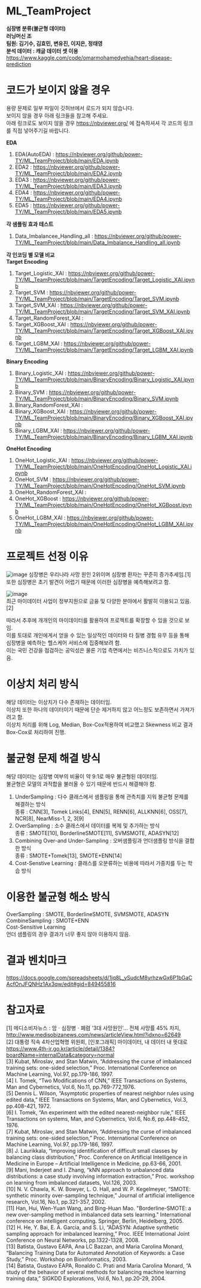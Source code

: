 # ML_TeamProject
**심장병 분류(불균형 데이터)\
러닝머신 조\
팀원: 김기수, 김효민, 변유진, 이지은, 정태영**\
**분석 데이터 : 캐글 데이터 셋 이용** https://www.kaggle.com/code/omarmohamedyehia/heart-disease-prediction

# 코드가 보이지 않을 경우
용량 문제로 일부 파일이 깃허브에서 로드가 되지 않습니다.\
보이지 않을 경우 아래 링크들을 참고해 주세요.\
아래 링크로도 보이지 않을 경우 https://nbviewer.org/ 에 접속하셔셔 각 코드의 링크를 직접 넣어주기길 바랍니다.

**EDA**
1. EDA(AutoEDA) : https://nbviewer.org/github/power-TY/ML_TeamProject/blob/main/EDA.ipynb
2. EDA2 : https://nbviewer.org/github/power-TY/ML_TeamProject/blob/main/EDA2.ipynb
3. EDA3 : https://nbviewer.org/github/power-TY/ML_TeamProject/blob/main/EDA3.ipynb
4. EDA4 : https://nbviewer.org/github/power-TY/ML_TeamProject/blob/main/EDA4.ipynb
5. EDA5 : https://nbviewer.org/github/power-TY/ML_TeamProject/blob/main/EDA5.ipynb

**각 샘플링 효과 테스트**
1. Data_Imbalancee_Handling_all : https://nbviewer.org/github/power-TY/ML_TeamProject/blob/main/Data_Imbalance_Handling_all.ipynb

**각 인코딩 별 모델 비교**\
**Target Encoding**
1. Target_Logistic_XAI : https://nbviewer.org/github/power-TY/ML_TeamProject/blob/main/TargetEncoding/Target_Logistic_XAI.ipynb
2. Target_SVM : https://nbviewer.org/github/power-TY/ML_TeamProject/blob/main/TargetEncoding/Target_SVM.ipynb
3. Target_SVM_XAI : https://nbviewer.org/github/power-TY/ML_TeamProject/blob/main/TargetEncoding/Target_SVM_XAI.ipynb
4. Target_RandomForest_XAI : 
5. Target_XGBoost_XAI : https://nbviewer.org/github/power-TY/ML_TeamProject/blob/main/TargetEncoding/Target_XGBoost_XAI.ipynb
6. Target_LGBM_XAI : https://nbviewer.org/github/power-TY/ML_TeamProject/blob/main/TargetEncoding/Target_LGBM_XAI.ipynb

**Binary Encoding**
1. Binary_Logistic_XAI : https://nbviewer.org/github/power-TY/ML_TeamProject/blob/main/BinaryEncoding/Binary_Logistic_XAI.ipynb
2. Binary_SVM : https://nbviewer.org/github/power-TY/ML_TeamProject/blob/main/BinaryEncoding/Binary_SVM.ipynb
3. Binary_RandomForest_XAI :
4. Binary_XGBoost_XAI : https://nbviewer.org/github/power-TY/ML_TeamProject/blob/main/BinaryEncoding/Binary_XGBoost_XAI.ipynb
5. Binary_LGBM_XAI : https://nbviewer.org/github/power-TY/ML_TeamProject/blob/main/BinaryEncoding/Binary_LGBM_XAI.ipynb

**OneHot Encoding**
1. OneHot_Logistic_XAI : https://nbviewer.org/github/power-TY/ML_TeamProject/blob/main/OneHotEncoding/OneHot_Logistic_XAI.ipynb
2. OneHot_SVM : https://nbviewer.org/github/power-TY/ML_TeamProject/blob/main/OneHotEncoding/OneHot_SVM.ipynb
3. OneHot_RandomForest_XAI :
4. OneHot_XGBoost : https://nbviewer.org/github/power-TY/ML_TeamProject/blob/main/OneHotEncoding/OneHot_XGBoost.ipynb
5. OneHot_LGBM_XAI : https://nbviewer.org/github/power-TY/ML_TeamProject/blob/main/OneHotEncoding/OneHot_LGBM_XAI.ipynb


# 프로젝트 선정 이유
![image](https://user-images.githubusercontent.com/71917549/173069672-41a0a46b-98c6-4396-a8af-1c7585cc9164.png)
심장병은 우리나라 사망 원인 2위이며 심장병 환자는 꾸준히 증가추세임.[1]\
또한 심장병은 초기 발견이 어렵기 때문에 이러한 심장병을 예측해보려고 함.

![image](https://user-images.githubusercontent.com/71917549/173071246-83a08df8-5dd5-42f6-b2b2-60e4bb17e109.png)\
최근 마이데이터 사업이 정부지원으로 금융 및 다양한 분야에서 활발히 이용되고 있음.[2]

따라서 추후에 개개인의 마이데이터를 활용하여 프로젝트를 확장할 수 있을 것으로 보임.\
이를 토대로 개인에게서 얻을 수 있는 일상적인 데이터와 타 질병 경험 유무 등을 통해 심장병을 예측하는 헬스케어 서비스에 집중해보려 함.\
이는 국민 건강을 점검하는 공익성은 물론 기업 측면에서는 비즈니스적으로도 가치가 있음.

# 이상치 처리 방식
해당 데이터는 이상치가 다수 존재하는 데이터임. \
이상치 또한 하나의 데이터이기 때문에 단순 제거하지 않고 어느정도 보존하면서 가져가려고 함.\
이상치 처리를 위해 Log, Median, Box-Cox적용하여 비교했고 Skewness 비교 결과 Box-Cox로 처리하여 진행.

# 불균형 문제 해결 방식
해당 데이터는 심장병 여부의 비율이 약 9:1로 매우 불균형된 데이터임. \
불균형은 모델의 과적합을 불러올 수 있기 때문에 반드시 해결해야 함.

1. UnderSampling : 다수 클래스에서 샘플링을 통해 관측치를 지워 불균형 문제를 해결하는 방식\
   종류 : CNN[3], Tomek Links[4], ENN[5], RENN[6], ALLKNN[6], OSS[7], NCR[8], NearMiss-1, 2, 3[9]
2. OverSampling : 소수 클래스에서 데이터를 복제 및 추가하는 방식\
   종류 : SMOTE[10], BorderlineSMOTE[11], SVMSMOTE, ADASYN[12]
3. Combining Over-and Under-Sampling : 오버샘플링과 언더샘플링 방식을 결합한 방식\
   종류 : SMOTE+Tomek[13], SMOTE+ENN[14]
4. Cost-Senstive Learning : 클래스를 오분류하는 비용에 따라서 가중치를 두는 학습 방식

# 이용한 불균형 해소 방식
OverSampling : SMOTE, BorderlineSMOTE, SVMSMOTE, ADASYN\
CombineSampling : SMOTE+ENN\
Cost-Sensitive Learning\
언더 샘플링의 경우 결과가 너무 좋지 않아 이용하지 않음.

# 결과 벤치마크
https://docs.google.com/spreadsheets/d/1jq8L_ySudcM8yrhzwGx6P1bGaCAcfOnJFQNHz1Ax3qw/edit#gid=849455816

# 참고자료
[1] 메디소비자뉴스 : 암ㆍ심장병ㆍ폐렴 '3대 사망원인'… 전체 사망률 45% 차지, http://www.medisobizanews.com/news/articleView.html?idxno=62649 \
[2] 대통령 직속 4차산업혁명 위원회, [인포그래픽] 마이데이터, 내 데이터 내 뜻대로 https://www.4th-ir.go.kr/article/detail/1384?boardName=internalData&category=normal \
[3] Kubat, Miroslav, and Stan Matwin, “Addressing the curse of imbalanced training sets: one-sided selection,” Proc. International Conference on Machine Learning, Vol.97, pp.179-186, 1997.\
[4] I. Tomek, “Two Modifications of CNN,” IEEE Transactions on Systems, Man and Cybernetics, Vol.6, No.11, pp.769-772,1976.\
[5] Dennis L. Wilson, “Asymptotic properties of nearest neighbor rules using edited data,” IEEE Transactions on Systems, Man, and Cybernetics, Vol.3, pp.408-421, 1972.\
[6]  I. Tomek, “An experiment with the edited nearest-neighbor rule,” IEEE Transactions on systems, Man, and Cybernetics, Vol.6, No.6, pp.448-452, 1976.\
[7] Kubat, Miroslav, and Stan Matwin, “Addressing the curse of imbalanced training sets: one-sided selection,” Proc. International Conference on Machine Learning, Vol.97, pp.179-186, 1997.\
[8] J. Laurikkala, “Improving identification of difficult small classes by balancing class distribution,” Proc. Conference on Artificial Intelligence in Medicine in Europe – Artificial Intelligence in Medicine, pp.63-66, 2001.\
[9] Mani, Inderjeet and I. Zhang, “kNN approach to unbalanced data distributions: a case study involving information extraction,” Proc. workshop on learning from imbalanced datasets, Vol.126, 2003.\
[10] N. V. Chawla, K. W. Bowyer, L. O. Hall, and W. P. Kegelmeyer, “SMOTE: synthetic minority over-sampling technique,” Journal of artificial intelligence research, Vol.16, No.1, pp.321-357, 2002.\
[11] Han, Hui, Wen-Yuan Wang, and Bing-Huan Mao. "Borderline-SMOTE: a new over-sampling method in imbalanced data sets learning." International conference on intelligent computing. Springer, Berlin, Heidelberg, 2005.\
[12] H. He, Y. Bai, E. A. Garcia, and S. Li, “ADASYN: Adaptive synthetic sampling approach for imbalanced learning,” Proc. IEEE International Joint Conference on Neural Networks, pp.1322-1328, 2008.\
[13] Batista, Gustavo EAPA, Ana LC Bazzan, and Maria Carolina Monard, “Balancing Training Data for Automated Annotation of Keywords: a Case Study,” Proc. Workshop on Bioinformatics, 2003.\
[14] Batista, Gustavo EAPA, Ronaldo C. Prati and Maria Carolina Monard, “A study of the behavior of several methods for balancing machine learning training data,” SIGKDD Explorations, Vol.6, No.1, pp.20-29, 2004.
